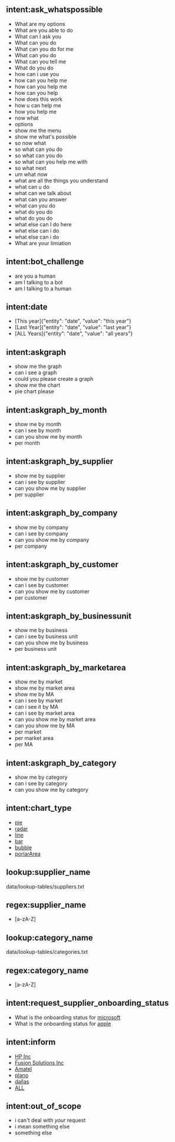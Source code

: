 ## intent:ask_whatspossible
- What are my options
- What are you able to do
- What can I ask you
- What can you do
- What can you do for me
- What can you do
- What can you tell me
- What do you do
- how can i use you
- how can you help me
- how can you help me
- how can you help
- how does this work
- how u can help me
- how you help me
- now what
- options
- show me the menu
- show me what's possible
- so now what
- so what can you do
- so what can you do
- so what can you help me with
- so what next
- um what now
- what are all the things you understand
- what can u do
- what can we talk about
- what can you answer
- what can you do
- what do you do
- what do you do
- what else can I do here
- what else can i do
- what else can i do
- What are your limiation

## intent:bot_challenge
- are you a human
- am I talking to a bot
- am I talking to a human

## intent:date
- [This year]{"entity": "date", "value": "this year"}
- [Last Year]{"entity": "date", "value": "last year"}
- [ALL Years]{"entity": "date", "value": "all years"}

## intent:askgraph
- show me the graph
- can i see a graph
- could you please create a graph
- show me the chart
- pie chart please

## intent:askgraph_by_month
- show me by month
- can i see by month
- can you show me by month
- per month

## intent:askgraph_by_supplier
- show me by supplier
- can i see by supplier
- can you show me by supplier
- per supplier

## intent:askgraph_by_company
- show me by company
- can i see by company
- can you show me by company
- per company

## intent:askgraph_by_customer
- show me by customer
- can i see by customer
- can you show me by customer
- per customer

## intent:askgraph_by_businessunit
- show me by business
- can i see by business unit
- can you show me by business
- per business unit

## intent:askgraph_by_marketarea
- show me by market
- show me by market area
- show me by MA
- can i see by market
- can i see it by MA
- can i see by market area
- can you show me by market area
- can you show me by MA
- per market
- per market area
- per MA

## intent:askgraph_by_category
- show me by category
- can i see by category
- can you show me by category

## intent:chart_type
- [pie](chart_type)
- [radar](chart_type)
- [line](chart_type)
- [bar](chart_type)
- [bubble](chart_type)
- [porlarArea](chart_type)

## lookup:supplier_name
data/lookup-tables/suppliers.txt

## regex:supplier_name
- [a-zA-Z]

## lookup:category_name
data/lookup-tables/categories.txt

## regex:category_name
- [a-zA-Z]

## intent:request_supplier_onboarding_status
- What is the onboarding status for [microsoft](supplier_name)
- What is the onboarding status for [apple](supplier_name)

## intent:inform
- [HP Inc](supplier_name)
- [Fusion Solutions Inc](supplier_name)
- [Amatel](supplier_name)
- [plano](weather_location)
- [dallas](weather_location)
- [ALL](market_area)

## intent:out_of_scope
- i can't deal with _your_ request
- i mean something else
- something else